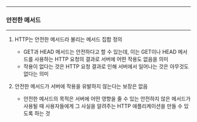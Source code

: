 -----
### 안전한 메서드
-----
1. HTTP는 안전한 메서드라 불리는 메서드 집합 정의
   - GET과 HEAD 메서드는 안전하다고 할 수 있는데, 이는 GET이나 HEAD 메서드를 사용하는 HTTP 요청의 결과로 서버에 어떤 작용도 없음을 의미
   - 작용이 없다는 것은 HTTP 요청 결과로 인해 서버에서 일어나는 것은 아무것도 없다는 의미

2. 안전한 메서드가 서버에 작용을 유발하지 않는다는 보장은 없음
   - 안전한 메서드의 목적은 서버에 어떤 영향을 줄 수 있는 안전하지 않은 메서드가 사용될 때 사용자들에게 그 사실을 알려주는 HTTP 애플리케이션을 만들 수 있도록 하는 것
   
